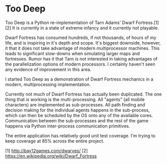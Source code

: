# Too Deep

Too Deep is a Python re-implementation of Tarn Adams' Dwarf Fortress.[1][2]  It is currently in a state of extreme infancy and it currently not playable.

Dwarf Fortress has consumed hundreds, if not thousands, of hours of my life, and is inspiring in it's depth and scope.  It's biggest downside, however, it that it does not take advantage of modern multiprocessor machines.  This leads to significant slow-downs when simulating larger maps and fortresses.  Rumor has it that Tarn is not interested in taking advantages of the parallelization options of modern processors.  I certainly haven't seen any evidence of improvement in this area.

I started Too Deep as a demonstration of Dwarf Fortress mechanics in a modern, multiprocessing implementation.

Currently not much of Dwarf Fortress has actually been duplicated.  The one thing that *is* working is the multi-processing.  All "agents" (all mobile characters) are implemented as sub-processes.  All path finding and decision making for the individual agents happens in the sub-process, which can then be scheduled by the OS onto any of the available cores.  Communication between the sub-processes and the rest of the game happens via Python inter-process communication primitives.

The entire application has relatively good unit test coverage.  I'm trying to keep coverage at 85% across the entire project.

[1] http://bay12games.com/dwarves/
[2] https://en.wikipedia.org/wiki/Dwarf_Fortress


